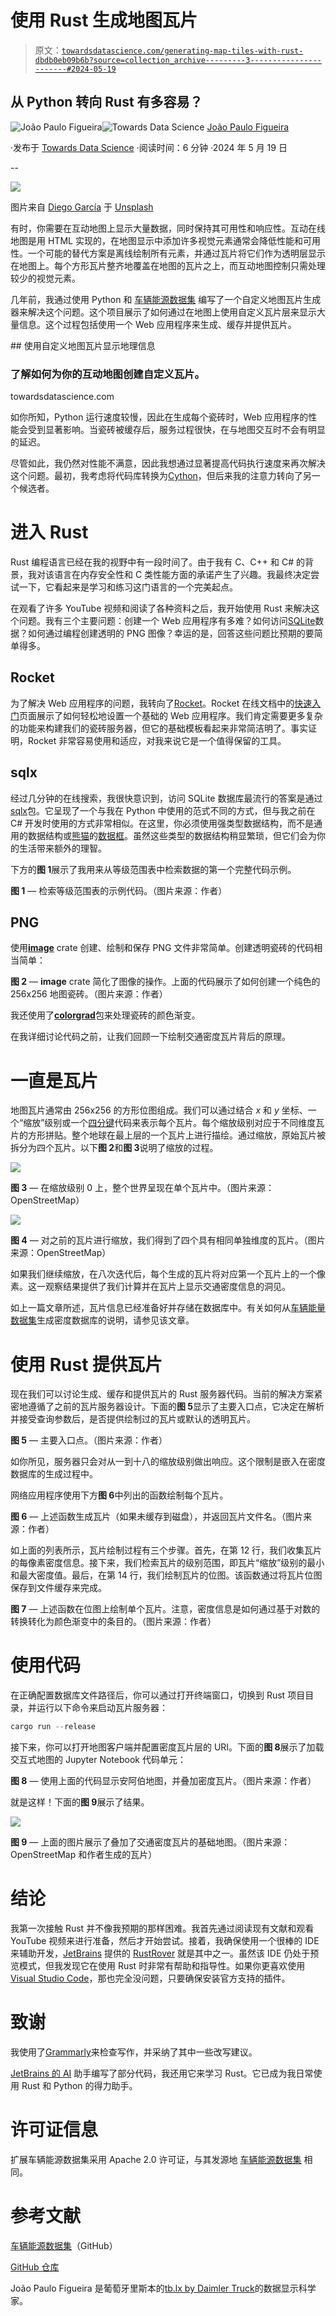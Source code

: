 # 使用 Rust 生成地图瓦片

> 原文：[`towardsdatascience.com/generating-map-tiles-with-rust-dbdb0eb09b6b?source=collection_archive---------3-----------------------#2024-05-19`](https://towardsdatascience.com/generating-map-tiles-with-rust-dbdb0eb09b6b?source=collection_archive---------3-----------------------#2024-05-19)

## 从 Python 转向 Rust 有多容易？

[](https://medium.com/@joao.figueira?source=post_page---byline--dbdb0eb09b6b--------------------------------)![João Paulo Figueira](https://medium.com/@joao.figueira?source=post_page---byline--dbdb0eb09b6b--------------------------------)[](https://towardsdatascience.com/?source=post_page---byline--dbdb0eb09b6b--------------------------------)![Towards Data Science](https://towardsdatascience.com/?source=post_page---byline--dbdb0eb09b6b--------------------------------) [João Paulo Figueira](https://medium.com/@joao.figueira?source=post_page---byline--dbdb0eb09b6b--------------------------------)

·发布于 [Towards Data Science](https://towardsdatascience.com/?source=post_page---byline--dbdb0eb09b6b--------------------------------) ·阅读时间：6 分钟 ·2024 年 5 月 19 日

--

![](img/b583922b0a97dcbb9e258d7e6538ecf4.png)

图片来自 [Diego García](https://unsplash.com/@diegogarcia?utm_source=medium&utm_medium=referral) 于 [Unsplash](https://unsplash.com/?utm_source=medium&utm_medium=referral)

有时，你需要在互动地图上显示大量数据，同时保持其可用性和响应性。互动在线地图是用 HTML 实现的，在地图显示中添加许多视觉元素通常会降低性能和可用性。一个可能的替代方案是离线绘制所有元素，并通过瓦片将它们作为透明层显示在地图上。每个方形瓦片整齐地覆盖在地图的瓦片之上，而互动地图控制只需处理较少的视觉元素。

几年前，我通过使用 Python 和 [车辆能源数据集](https://github.com/gsoh/VED) 编写了一个自定义地图瓦片生成器来解决这个问题。这个项目展示了如何通过在地图上使用自定义瓦片层来显示大量信息。这个过程包括使用一个 Web 应用程序来生成、缓存并提供瓦片。

[](/displaying-geographic-information-using-custom-map-tiles-c0e3344909a4?source=post_page-----dbdb0eb09b6b--------------------------------) ## 使用自定义地图瓦片显示地理信息

### 了解如何为你的互动地图创建自定义瓦片。

towardsdatascience.com

如你所知，Python 运行速度较慢，因此在生成每个瓷砖时，Web 应用程序的性能会受到显著影响。当瓷砖被缓存后，服务过程很快，在与地图交互时不会有明显的延迟。

尽管如此，我仍然对性能不满意，因此我想通过显著提高代码执行速度来再次解决这个问题。最初，我考虑将代码库转换为[Cython](https://cython.org/)，但后来我的注意力转向了另一个候选者。

# 进入 Rust

Rust 编程语言已经在我的视野中有一段时间了。由于我有 C、C++ 和 C# 的背景，我对该语言在内存安全性和 C 类性能方面的承诺产生了兴趣。我最终决定尝试一下，它看起来是学习和练习这门语言的一个完美起点。

在观看了许多 YouTube 视频和阅读了各种资料之后，我开始使用 Rust 来解决这个问题。我有三个主要问题：创建一个 Web 应用程序有多难？如何访问[SQLite](https://www.sqlite.org/)数据？如何通过编程创建透明的 PNG 图像？幸运的是，回答这些问题比预期的要简单得多。

## Rocket

为了解决 Web 应用程序的问题，我转向了[Rocket](https://rocket.rs/)。Rocket 在线文档中的[快速入门](https://rocket.rs/guide/v0.5/getting-started/#getting-started)页面展示了如何轻松地设置一个基础的 Web 应用程序。我们肯定需要更多复杂的功能来构建我们的瓷砖服务器，但它的基础模板看起来非常简洁明了。事实证明，Rocket 非常容易使用和适应，对我来说它是一个值得保留的工具。

## sqlx

经过几分钟的在线搜索，我很快意识到，访问 SQLite 数据库最流行的答案是通过[sqlx](https://docs.rs/sqlx/latest/sqlx/)包。它呈现了一个与我在 Python 中使用的范式不同的方式，但与我之前在 C# 开发时使用的方式非常相似。在这里，你必须使用强类型数据结构，而不是通用的数据结构或[熊猫](https://pandas.pydata.org/)的[数据框](https://pandas.pydata.org/docs/user_guide/dsintro.html#dataframe)。虽然这些类型的数据结构稍显繁琐，但它们会为你的生活带来额外的理智。

下方的**图 1**展示了我用来从等级范围表中检索数据的第一个完整代码示例。

**图 1** — 检索等级范围表的示例代码。（图片来源：作者）

## PNG

使用[**image**](https://docs.rs/image/0.25.1/image/) crate 创建、绘制和保存 PNG 文件非常简单。创建透明瓷砖的代码相当简单：

**图 2** — **image** crate 简化了图像的操作。上面的代码展示了如何创建一个纯色的 256x256 地图瓷砖。（图片来源：作者）

我还使用了[**colorgrad**](https://docs.rs/colorgrad/0.6.2/colorgrad/)包来处理瓷砖的颜色渐变。

在我详细讨论代码之前，让我们回顾一下绘制交通密度瓦片背后的原理。

# 一直是瓦片

地图瓦片通常由 256x256 的方形位图组成。我们可以通过结合 *x* 和 *y* 坐标、一个“缩放”级别或一个[四分键](https://learn.microsoft.com/en-us/bingmaps/articles/bing-maps-tile-system)代码来表示每个瓦片。每个缩放级别对应于不同维度瓦片的方形拼贴。整个地球在最上层的一个瓦片上进行描绘。通过缩放，原始瓦片被拆分为四个瓦片。以下**图 2**和**图 3**说明了缩放的过程。

![](img/08cd217d49c1c13aa9be0d531111f7d7.png)

**图 3** — 在缩放级别 0 上，整个世界呈现在单个瓦片中。（图片来源：OpenStreetMap）

![](img/1bce5b6812ce6acc77850baf5c6f4b5c.png)

**图 4** — 对之前的瓦片进行缩放，我们得到了四个具有相同单独维度的瓦片。（图片来源：OpenStreetMap）

如果我们继续缩放，在八次迭代后，每个生成的瓦片将对应第一个瓦片上的一个像素。这一观察结果提供了我们计算并在瓦片上显示交通密度信息的洞见。

如上一篇文章所述，瓦片信息已经准备好并存储在数据库中。有关如何从[车辆能量数据集](https://github.com/gsoh/VED)生成密度数据库的说明，请参见该文章。

# 使用 Rust 提供瓦片

现在我们可以讨论生成、缓存和提供瓦片的 Rust 服务器代码。当前的解决方案紧密地遵循了之前的瓦片服务器设计。下面的**图 5**显示了主要入口点，它决定在解析并接受查询参数后，是否提供绘制过的瓦片或默认的透明瓦片。

**图 5** — 主要入口点。（图片来源：作者）

如你所见，服务器只会对从一到十八的缩放级别做出响应。这个限制是嵌入在密度数据库的生成过程中。

网络应用程序使用下方**图 6**中列出的函数绘制每个瓦片。

**图 6** — 上述函数生成瓦片（如果未缓存到磁盘），并返回瓦片文件名。（图片来源：作者）

如上面的列表所示，瓦片绘制过程有三个步骤。首先，在第 12 行，我们收集瓦片的每像素密度信息。接下来，我们检索瓦片的级别范围，即瓦片“缩放”级别的最小和最大密度值。最后，在第 14 行，我们绘制瓦片的位图。该函数通过将瓦片位图保存到文件缓存来完成。

**图 7** — 上述函数在位图上绘制单个瓦片。注意，密度信息是如何通过基于对数的转换转化为颜色渐变中的条目的。（图片来源：作者）

# 使用代码

在正确配置数据库文件路径后，你可以通过打开终端窗口，切换到 Rust 项目目录，并运行以下命令来启动瓦片服务器：

```py
cargo run --release
```

接下来，你可以打开地图客户端并配置密度瓦片层的 URI。下面的**图 8**展示了加载交互式地图的 Jupyter Notebook 代码单元：

**图 8** — 使用上面的代码显示安阿伯地图，并叠加密度瓦片。（图片来源：作者）

就是这样！下面的**图 9**展示了结果。

![](img/26c9beb6a497ae643455d5109f51168f.png)

**图 9** — 上面的图片展示了叠加了交通密度瓦片的基础地图。（图片来源：OpenStreetMap 和作者生成的瓦片）

# 结论

我第一次接触 Rust 并不像我预期的那样困难。我首先通过阅读现有文献和观看 YouTube 视频来进行准备，然后才开始尝试。接着，我确保使用一个很棒的 IDE 来辅助开发，[JetBrains](https://www.jetbrains.com/) 提供的 [RustRover](https://www.jetbrains.com/rust/) 就是其中之一。虽然该 IDE 仍处于预览模式，但我发现它在使用 Rust 时非常有帮助和指导性。如果你更喜欢使用 [Visual Studio Code](https://code.visualstudio.com/)，那也完全没问题，只要确保安装官方支持的插件。

# 致谢

我使用了[Grammarly](https://app.grammarly.com/)来检查写作，并采纳了其中一些改写建议。

[JetBrains 的 AI](https://www.jetbrains.com/ai/) 助手编写了部分代码，我还用它来学习 Rust。它已成为我日常使用 Rust 和 Python 的得力助手。

# 许可证信息

扩展车辆能源数据集采用 Apache 2.0 许可证，与其发源地 [车辆能源数据集](https://github.com/gsoh/VED) 相同。

# 参考文献

[车辆能源数据集](https://github.com/gsoh/VED)（GitHub）

[GitHub 仓库](https://github.com/joaofig/tilers)

João Paulo Figueira 是葡萄牙里斯本的[tb.lx by Daimler Truck](https://tblx.io/)的数据显示科学家。
